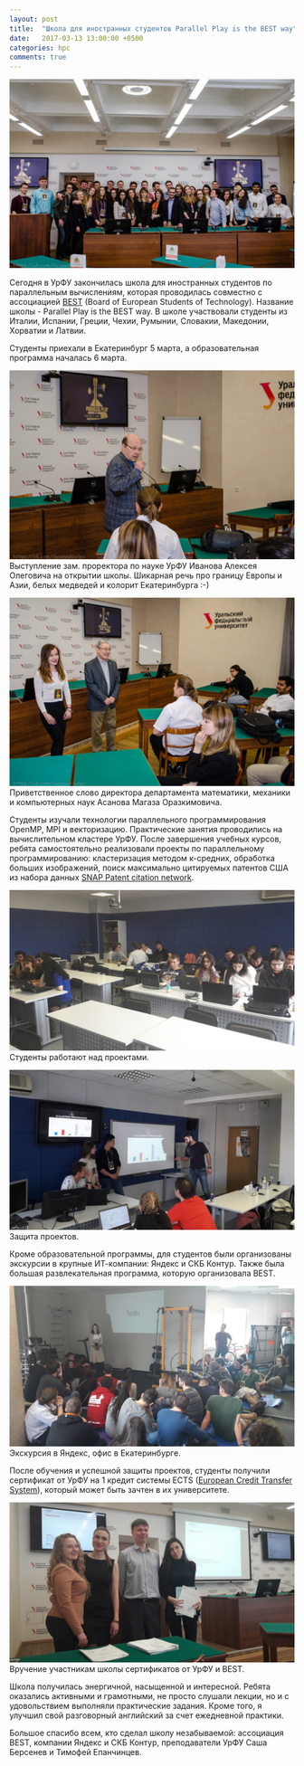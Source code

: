 ```yaml
---
layout: post
title:  "Школа для иностранных студентов Parallel Play is the BEST way"
date:   2017-03-13 13:00:00 +0500
categories: hpc
comments: true
---
```

![Групповое фото школы Parallel Play is the BEST way](/assets/images/parallel_play/pp_group.jpg)

Сегодня в УрФУ закончилась школа для иностранных студентов по параллельным вычислениям, которая проводилась совместно с ассоциацией [BEST](http://best-urfu.ru) (Board of European Students of Technology). Название школы - Parallel Play is the BEST way. В школе участвовали студенты из Италии, Испании, Греции, Чехии, Румынии, Словакии, Македонии, Хорватии и Латвии. 

<!--more-->

Студенты приехали в Екатеринбург 5 марта, а образовательная программа началась 6 марта.

![Выступление Иванова](/assets/images/parallel_play/ivanov.jpg)
Выступление зам. проректора по науке УрФУ Иванова Алексея Олеговича на открытии школы. Шикарная речь про границу Европы и Азии, белых медведей и колорит Екатеринбурга :-)

![Выступление Асанова](/assets/images/parallel_play/asanov.jpg)
Приветственное слово директора департамента математики, механики и компьютерных наук Асанова Магаза Оразкимовича.

Студенты изучали технологии параллельного программирования OpenMP, MPI и векторизацию. Практические занятия проводились на вычислительном кластере УрФУ. После завершения учебных курсов, ребята самостоятельно реализовали проекты по параллельному программированию: кластеризация методом к-средних, обработка больших изображений, поиск максимально цитируемых патентов США из набора данных [SNAP Patent citation network](https://snap.stanford.edu/data/cit-Patents.html). 

![Работа над проектами](/assets/images/parallel_play/projects_working.jpg)
Студенты работают над проектами.

![Защита проектов](/assets/images/parallel_play/projects.jpg)
Защита проектов.

Кроме образовательной программы, для студентов были организованы экскурсии в крупные ИТ-компании: Яндекс и СКБ Контур. Также была большая развлекательная программа, которую организовала BEST.

![Экскурсия в Яндекс](/assets/images/parallel_play/yandex.jpg)
Экскурсия в Яндекс, офис в Екатеринбурге.

После обучения и успешной защиты проектов, студенты получили сертификат от УрФУ на 1 кредит системы ECTS ([European Credit Transfer System](https://www.studyineurope.eu/ects-system)), который может быть зачтен в их университете.

![Экскурсия в Яндекс](/assets/images/parallel_play/certs.jpg)
Вручение участникам школы сертификатов от УрФУ и BEST.

Школа получилась энергичной, насыщенной и интересной. Ребята оказались активными и грамотными, не просто слушали лекции, но и с удовольствием выполняли практические задания. Кроме того, я улучшил свой разговорный английский за счет ежедневной практики. 

Большое спасибо всем, кто сделал школу незабываемой: ассоциация BEST, компании Яндекс и СКБ Контур, преподаватели УрФУ Саша Берсенев и Тимофей Епанчинцев. 


